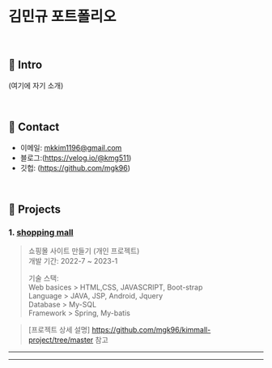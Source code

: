 # 김민규 포트폴리오


</br>

## :pushpin: Intro
(여기에 자기 소개)

</br>

## :pushpin: Contact
- 이메일: mkkim1196@gmail.com
- 블로그:(https://velog.io/@kmg511)
- 깃헙: (https://github.com/mgk96)

</br>

## :pushpin: Projects
### 1. [shopping mall](https://github.com/mgk96/kimmall-project)
>쇼핑몰 사이트 만들기 (개인 프로젝트)  
>개발 기간: 2022-7 ~ 2023-1  
>  
>기술 스택:  
Web basices > HTML,CSS, JAVASCRIPT, Boot-strap <br>
Language > JAVA, JSP, Android, Jquery <br>
Database > My-SQL <br>
Framework > Spring, My-batis <br>
  
>[프로젝트 상세 설명] https://github.com/mgk96/kimmall-project/tree/master 참고

---


---



